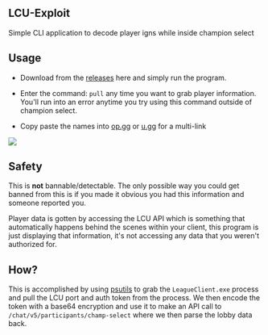 ## LCU-Exploit
Simple CLI application to decode player igns while inside champion select

## Usage
* Download from the <a href="https://github.com/Scary777/LCU-Exploit/releases/tag/lcu">releases</a> here and simply run the program.

* Enter the command: `pull` any time you want to grab player information. </br>
You'll run into an error anytime you try using this command outside of champion select.

* Copy paste the names into <a href="https://op.gg">op.gg</a> or <a href="https://u.gg">u.gg</a> for a multi-link

<img src="https://media.discordapp.net/attachments/1051258953755000924/1062954400995344414/image.png?width=770&height=428">

## Safety

This is **not** bannable/detectable. The only possible way you could get banned from this is if you made it obvious you had this information and someone reported you. </br>

Player data is gotten by accessing the LCU API which is something that automatically happens behind the scenes within your client, this program is just displaying that information, it's not accessing any data that you weren't authorized for.

## How?

This is accomplished by using <a href="https://github.com/rrthomas/psutils">psutils</a> to grab the `LeagueClient.exe` process and pull the LCU port and auth token from the process. We then encode the token with a base64 encryption and use it to make an API call to `/chat/v5/participants/champ-select` where we then parse the lobby data back.
